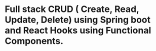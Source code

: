 # Full stack CRUD ( Create, Read, Update, Delete) using Spring boot and React Hooks using Functional Components. 

